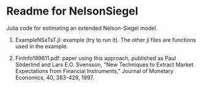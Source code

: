 Readme for NelsonSiegel
=======================

Julia code for estimating an extended Nelson-Siegel model.

1. ExampleNSxTsT.jl: example (try to run it). The other jl files are functions used in the example.

2. FinInfo199611.pdf: paper using this approach, published as
Paul Söderlind and Lars E.O. Svensson, "New Techniques to Extract Market Expectations from Financial Instruments," Journal of Monetary Economics, 40, 383-429, 1997.